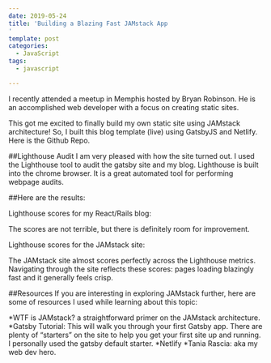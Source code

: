 ```yaml
---
date: 2019-05-24
title: 'Building a Blazing Fast JAMstack App
'
template: post
categories:
  - JavaScript
tags:
  - javascript

---
```


I recently attended a meetup in Memphis hosted by Bryan Robinson. He is an accomplished web developer with a focus on creating static sites.

This got me excited to finally build my own static site using JAMstack architecture! So, I built this blog template (live) using GatsbyJS and Netlify. Here is the Github Repo.

##Lighthouse Audit
I am very pleased with how the site turned out. I used the Lighthouse tool to audit the gatsby site and my blog. Lighthouse is built into the chrome browser. It is a great automated tool for performing webpage audits.

##Here are the results:

Lighthouse scores for my React/Rails blog:

The scores are not terrible, but there is definitely room for improvement.

Lighthouse scores for the JAMstack site:

The JAMstack site almost scores perfectly across the Lighthouse metrics. Navigating through the site reflects these scores: pages loading blazingly fast and it generally feels crisp.

##Resources
If you are interesting in exploring JAMstack further, here are some of resources I used while learning about this topic:

*WTF is JAMstack? a straightforward primer on the JAMstack architecture.
*Gatsby Tutorial: This will walk you through your first Gatsby app. There are plenty of “starters” on the site to help you get your first site up and running. I personally used the gatsby default starter.
*Netlify
*Tania Rascia: aka my web dev hero.
